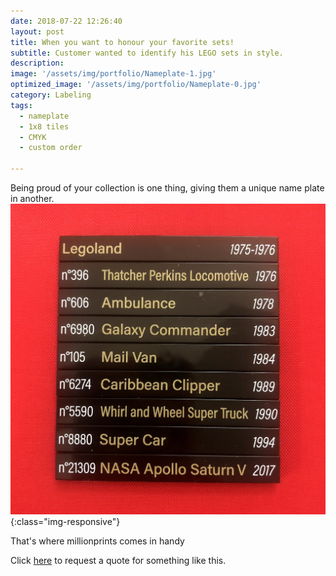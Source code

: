 ```yaml
---
date: 2018-07-22 12:26:40
layout: post
title: When you want to honour your favorite sets!
subtitle: Customer wanted to identify his LEGO sets in style.
description: 
image: '/assets/img/portfolio/Nameplate-1.jpg'
optimized_image: '/assets/img/portfolio/Nameplate-0.jpg'
category: Labeling
tags:
  - nameplate
  - 1x8 tiles
  - CMYK
  - custom order
 
---
```


Being proud of your collection is one thing, giving them a unique name plate in another.
![otherview](/assets/img/portfolio/Nameplate-2.jpg){:class="img-responsive"}

That's where millionprints comes in handy

Click [here](https://millionprints.com/contact/) to request a quote for something like this.